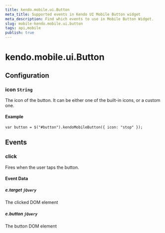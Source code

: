 ```yaml
---
title: kendo.mobile.ui.Button
meta_title: Supported events in Kendo UI Mobile Button widget
meta_description: Find which events to use in Mobile Button Widget.
slug: mobile-kendo.mobile.ui.button
tags: api,mobile
publish: true
---
```


# kendo.mobile.ui.Button

## Configuration

### icon `String`

 The icon of the button. It can be either one of the built-in icons, or a custom one.

#### Example

    var button = $("#button").kendoMobileButton({ icon: "stop" });

## Events

### click

Fires when the user taps the button.

#### Event Data

##### e.target `jQuery`

The clicked DOM element

##### e.button `jQuery`

The button DOM element
